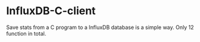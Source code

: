 # InfluxDB-C-client
Save stats from a C program to a InfluxDB database is a simple way. Only 12 function in total.
